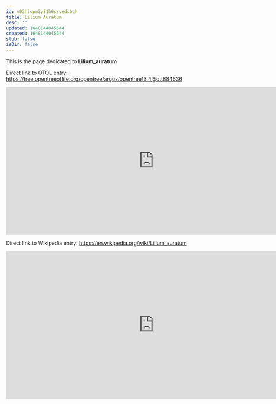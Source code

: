 ```yaml
---
id: v03h3upw3y81h6srvedsbqh
title: Lilium Auratum
desc: ''
updated: 1648144045644
created: 1648144045644
stub: false
isDir: false
---
```

This is the page dedicated to **Lilium_auratum**


Direct link to OTOL entry: https://tree.opentreeoflife.org/opentree/argus/opentree13.4@ott884636



<html>
    <body>
    <iframe src="https://tree.opentreeoflife.org/opentree/argus/opentree13.4@ott884636"
    width="800" height="400" frameborder="0" allowfullscreen> </iframe>
    </body>
</html>
    


Direct link to Wikipedia entry: https://en.wikipedia.org/wiki/Lilium_auratum



<html>
    <body>
    <iframe src="https://en.wikipedia.org/wiki/Lilium_auratum"
    width="800" height="400" frameborder="0" allowfullscreen> </iframe>
    </body>
</html>
    
